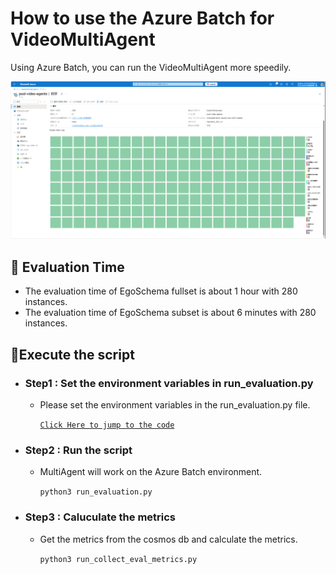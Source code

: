 # How to use the Azure Batch for VideoMultiAgent

Using Azure Batch, you can run the VideoMultiAgent more speedily.

![azure_batch_nodes](../docs/azure_batch_nodes.png)


## 📝 Evaluation Time

- The evaluation time of EgoSchema fullset is about 1 hour with 280 instances.
- The evaluation time of EgoSchema subset is about 6 minutes with 280 instances.


## 🚀Execute the script

- ### Step1 : Set the environment variables in run_evaluation.py

    - Please set the environment variables in the run_evaluation.py file.

        [`Click Here to jump to the code`](https://github.com/PanasonicConnect/VideoMultiAgents/blob/feature/support-azure-batch/azure-batch/run_evaluation.py#L18-L45)


- ### Step2 : Run the script

    - MultiAgent will work on the Azure Batch environment.

        `python3 run_evaluation.py`

- ### Step3 : Caluculate the metrics

    - Get the metrics from the cosmos db and calculate the metrics.

        `python3 run_collect_eval_metrics.py`
